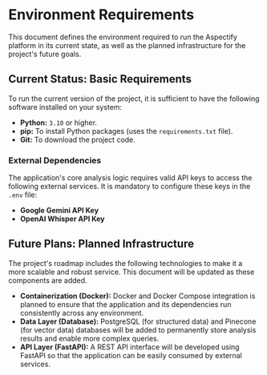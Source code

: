 # Environment Requirements

This document defines the environment required to run the Aspectify platform in its current state, as well as the planned infrastructure for the project's future goals.

## Current Status: Basic Requirements

To run the current version of the project, it is sufficient to have the following software installed on your system:

-   **Python:** `3.10` or higher.
-   **pip:** To install Python packages (uses the `requirements.txt` file).
-   **Git:** To download the project code.

### External Dependencies

The application's core analysis logic requires valid API keys to access the following external services. It is mandatory to configure these keys in the `.env` file:

-   **Google Gemini API Key**
-   **OpenAI Whisper API Key**

## Future Plans: Planned Infrastructure

The project's roadmap includes the following technologies to make it a more scalable and robust service. This document will be updated as these components are added.

-   **Containerization (Docker):** Docker and Docker Compose integration is planned to ensure that the application and its dependencies run consistently across any environment.
-   **Data Layer (Database):** PostgreSQL (for structured data) and Pinecone (for vector data) databases will be added to permanently store analysis results and enable more complex queries.
-   **API Layer (FastAPI):** A REST API interface will be developed using FastAPI so that the application can be easily consumed by external services.